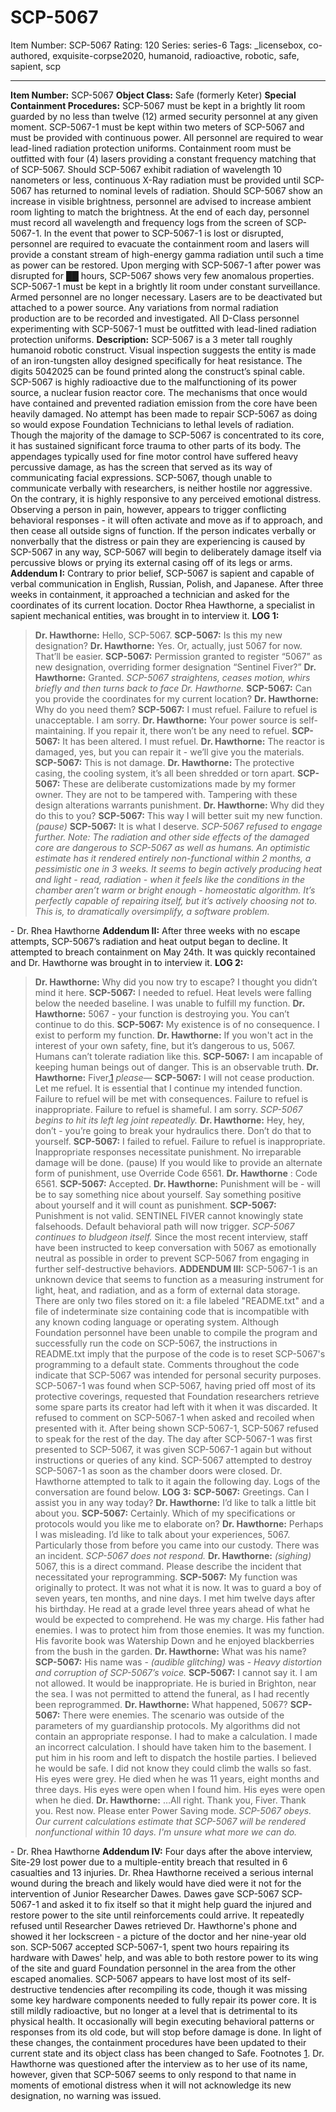 # SCP-5067
Item Number: SCP-5067
Rating: 120
Series: series-6
Tags: _licensebox, co-authored, exquisite-corpse2020, humanoid, radioactive, robotic, safe, sapient, scp

---

**Item Number:** SCP-5067
**Object Class:** Safe (formerly Keter)
**Special Containment Procedures:** SCP-5067 must be kept in a brightly lit room guarded by no less than twelve (12) armed security personnel at any given moment. SCP-5067-1 must be kept within two meters of SCP-5067 and must be provided with continuous power. All personnel are required to wear lead-lined radiation protection uniforms. Containment room must be outfitted with four (4) lasers providing a constant frequency matching that of SCP-5067. Should SCP-5067 exhibit radiation of wavelength 10 nanometers or less, continuous X-Ray radiation must be provided until SCP-5067 has returned to nominal levels of radiation. Should SCP-5067 show an increase in visible brightness, personnel are advised to increase ambient room lighting to match the brightness. At the end of each day, personnel must record all wavelength and frequency logs from the screen of SCP-5067-1. In the event that power to SCP-5067-1 is lost or disrupted, personnel are required to evacuate the containment room and lasers will provide a constant stream of high-energy gamma radiation until such a time as power can be restored.
Upon merging with SCP-5067-1 after power was disrupted for ██ hours, SCP-5067 shows very few anomalous properties. SCP-5067-1 must be kept in a brightly lit room under constant surveillance. Armed personnel are no longer necessary. Lasers are to be deactivated but attached to a power source. Any variations from normal radiation production are to be recorded and investigated. All D-Class personnel experimenting with SCP-5067-1 must be outfitted with lead-lined radiation protection uniforms.
**Description:** SCP-5067 is a 3 meter tall roughly humanoid robotic construct. Visual inspection suggests the entity is made of an iron-tungsten alloy designed specifically for heat resistance. The digits 5042025 can be found printed along the construct’s spinal cable.
SCP-5067 is highly radioactive due to the malfunctioning of its power source, a nuclear fusion reactor core. The mechanisms that once would have contained and prevented radiation emission from the core have been heavily damaged. No attempt has been made to repair SCP-5067 as doing so would expose Foundation Technicians to lethal levels of radiation.
Though the majority of the damage to SCP-5067 is concentrated to its core, it has sustained significant force trauma to other parts of its body. The appendages typically used for fine motor control have suffered heavy percussive damage, as has the screen that served as its way of communicating facial expressions.
SCP-5067, though unable to communicate verbally with researchers, is neither hostile nor aggressive. On the contrary, it is highly responsive to any perceived emotional distress. Observing a person in pain, however, appears to trigger conflicting behavioral responses - it will often activate and move as if to approach, and then cease all outside signs of function. If the person indicates verbally or nonverbally that the distress or pain they are experiencing is caused by SCP-5067 in any way, SCP-5067 will begin to deliberately damage itself via percussive blows or prying its external casing off of its legs or arms.
**Addendum I:**
Contrary to prior belief, SCP-5067 is sapient and capable of verbal communication in English, Russian, Polish, and Japanese. After three weeks in containment, it approached a technician and asked for the coordinates of its current location. Doctor Rhea Hawthorne, a specialist in sapient mechanical entities, was brought in to interview it.
**LOG 1:**
> **Dr. Hawthorne:** Hello, SCP-5067.
> **SCP-5067:** Is this my new designation?
> **Dr. Hawthorne:** Yes. Or, actually, just 5067 for now. That’ll be easier.
> **SCP-5067:** Permission granted to register “5067” as new designation, overriding former designation “Sentinel Fiver?”
> **Dr. Hawthorne:** Granted.
> _SCP-5067 straightens, ceases motion, whirs briefly and then turns back to face Dr. Hawthorne._
> **SCP-5067:** Can you provide the coordinates for my current location?
> **Dr. Hawthorne:** Why do you need them?
> **SCP-5067:** I must refuel. Failure to refuel is unacceptable. I am sorry.
> **Dr. Hawthorne:** Your power source is self-maintaining. If you repair it, there won’t be any need to refuel.
> **SCP-5067:** It has been altered. I must refuel.
> **Dr. Hawthorne:** The reactor is damaged, yes, but you can repair it - we’ll give you the materials.
> **SCP-5067:** This is not damage.
> **Dr. Hawthorne:** The protective casing, the cooling system, it’s all been shredded or torn apart.
> **SCP-5067:** These are deliberate customizations made by my former owner. They are not to be tampered with. Tampering with these design alterations warrants punishment.
> **Dr. Hawthorne:** Why did they do this to you?
> **SCP-5067:** This way I will better suit my new function.
> _(pause)_
> **SCP-5067:** It is what I deserve.
> _SCP-5067 refused to engage further._
_Note: The radiation and other side effects of the damaged core are dangerous to SCP-5067 as well as humans. An optimistic estimate has it rendered entirely non-functional within 2 months, a pessimistic one in 3 weeks. It seems to begin actively producing heat and light - read, radiation - when it feels like the conditions in the chamber aren’t warm or bright enough - homeostatic algorithm. It’s perfectly capable of repairing itself, but it’s actively choosing not to. This is, to dramatically oversimplify, a software problem._  

\- Dr. Rhea Hawthorne
**Addendum II:** After three weeks with no escape attempts, SCP-5067’s radiation and heat output began to decline. It attempted to breach containment on May 24th. It was quickly recontained and Dr. Hawthorne was brought in to interview it.
**LOG 2:**
> **Dr. Hawthorne:** Why did you now try to escape? I thought you didn’t mind it here.
> **SCP-5067:** I needed to refuel. Heat levels were falling below the needed baseline. I was unable to fulfill my function.
> **Dr. Hawthorne:** 5067 - your function is destroying you. You can’t continue to do this.
> **SCP-5067:** My existence is of no consequence. I exist to perform my function.
> **Dr. Hawthorne:** If you won't act in the interest of your own safety, fine, but it’s dangerous to us, 5067. Humans can’t tolerate radiation like this.
> **SCP-5067:** I am incapable of keeping human beings out of danger. This is an observable truth.
> **Dr. Hawthorne:** Fiver,[1](javascript:;) _please—_
> **SCP-5067:** I will not cease production. Let me refuel. It is essential that I continue my intended function. Failure to refuel will be met with consequences. Failure to refuel is inappropriate. Failure to refuel is shameful. I am sorry.
> _SCP-5067 begins to hit its left leg joint repeatedly._
> **Dr. Hawthorne:** Hey, hey, don’t - you’re going to break your hydraulics there. Don’t do that to yourself.
> **SCP-5067:** I failed to refuel. Failure to refuel is inappropriate. Inappropriate responses necessitate punishment. No irreparable damage will be done. (pause) If you would like to provide an alternate form of punishment, use Override Code 6561.
> **Dr. Hawthorne** : Code 6561.
> **SCP-5067:** Accepted.
> **Dr. Hawthorne:** Punishment will be - will be to say something nice about yourself. Say something positive about yourself and it will count as punishment.
> **SCP-5067:** Punishment is not valid. SENTINEL FIVER cannot knowingly state falsehoods. Default behavioral path will now trigger.
> _SCP-5067 continues to bludgeon itself._
Since the most recent interview, staff have been instructed to keep conversation with 5067 as emotionally neutral as possible in order to prevent SCP-5067 from engaging in further self-destructive behaviors.
**ADDENDUM III:**
SCP-5067-1 is an unknown device that seems to function as a measuring instrument for light, heat, and radiation, and as a form of external data storage. There are only two files stored on it: a file labeled "README.txt" and a file of indeterminate size containing code that is incompatible with any known coding language or operating system. Although Foundation personnel have been unable to compile the program and successfully run the code on SCP-5067, the instructions in README.txt imply that the purpose of the code is to reset SCP-5067's programming to a default state. Comments throughout the code indicate that SCP-5067 was intended for personal security purposes.
SCP-5067-1 was found when SCP-5067, having pried off most of its protective coverings, requested that Foundation researchers retrieve some spare parts its creator had left with it when it was discarded. It refused to comment on SCP-5067-1 when asked and recoiled when presented with it. After being shown SCP-5067-1, SCP-5067 refused to speak for the rest of the day.
The day after SCP-5067-1 was first presented to SCP-5067, it was given SCP-5067-1 again but without instructions or queries of any kind. SCP-5067 attempted to destroy SCP-5067-1 as soon as the chamber doors were closed.
Dr. Hawthorne attempted to talk to it again the following day. Logs of the conversation are found below.
**LOG 3:**
> **SCP-5067:** Greetings. Can I assist you in any way today?
> **Dr. Hawthorne:** I’d like to talk a little bit about you.
> **SCP-5067:** Certainly. Which of my specifications or protocols would you like me to elaborate on?
> **Dr. Hawthorne:** Perhaps I was misleading. I’d like to talk about your experiences, 5067. Particularly those from before you came into our custody. There was an incident.
> _SCP-5067 does not respond._
> **Dr. Hawthorne:** _(sighing)_ 5067, this is a direct command. Please describe the incident that necessitated your reprogramming.
> **SCP-5067:** My function was originally to protect. It was not what it is now. It was to guard a boy of seven years, ten months, and nine days. I met him twelve days after his birthday. He read at a grade level three years ahead of what he would be expected to comprehend. He was my charge. His father had enemies. I was to protect him from those enemies. It was my function. His favorite book was Watership Down and he enjoyed blackberries from the bush in the garden.
> **Dr. Hawthorne:** What was his name?
> **SCP-5067:** His name was - _(audible glitching)_ was -
> _Heavy distortion and corruption of SCP-5067’s voice._
> **SCP-5067:** I cannot say it. I am not allowed. It would be inappropriate. He is buried in Brighton, near the sea. I was not permitted to attend the funeral, as I had recently been reprogrammed.
> **Dr. Hawthorne:** What happened, 5067?
> **SCP-5067:** There were enemies. The scenario was outside of the parameters of my guardianship protocols. My algorithms did not contain an appropriate response. I had to make a calculation. I made an incorrect calculation. I should have taken him to the basement. I put him in his room and left to dispatch the hostile parties. I believed he would be safe. I did not know they could climb the walls so fast. His eyes were grey. He died when he was 11 years, eight months and three days. His eyes were open when I found him. His eyes were open when he died.
> **Dr. Hawthorne:** …All right. Thank you, Fiver. Thank you. Rest now. Please enter Power Saving mode.
> _SCP-5067 obeys._
_Our current calculations estimate that SCP-5067 will be rendered nonfunctional within 10 days. I'm unsure what more we can do._  

\- Dr. Rhea Hawthorne
**Addendum IV:**
Four days after the above interview, Site-29 lost power due to a multiple-entity breach that resulted in 6 casualties and 13 injuries. Dr. Rhea Hawthorne received a serious internal wound during the breach and likely would have died were it not for the intervention of Junior Researcher Dawes. Dawes gave SCP-5067 SCP-5067-1 and asked it to fix itself so that it might help guard the injured and restore power to the site until reinforcements could arrive. It repeatedly refused until Researcher Dawes retrieved Dr. Hawthorne's phone and showed it her lockscreen - a picture of the doctor and her nine-year old son. SCP-5067 accepted SCP-5067-1, spent two hours repairing its hardware with Dawes' help, and was able to both restore power to its wing of the site and guard Foundation personnel in the area from the other escaped anomalies.
SCP-5067 appears to have lost most of its self-destructive tendencies after recompiling its code, though it was missing some key hardware components needed to fully repair its power core. It is still mildly radioactive, but no longer at a level that is detrimental to its physical health. It occasionally will begin executing behavioral patterns or responses from its old code, but will stop before damage is done. In light of these changes, the containment procedures have been updated to their current state and its object class has been changed to Safe.
Footnotes
[1](javascript:;). Dr. Hawthorne was questioned after the interview as to her use of its name, however, given that SCP-5067 seems to only respond to that name in moments of emotional distress when it will not acknowledge its new designation, no warning was issued.